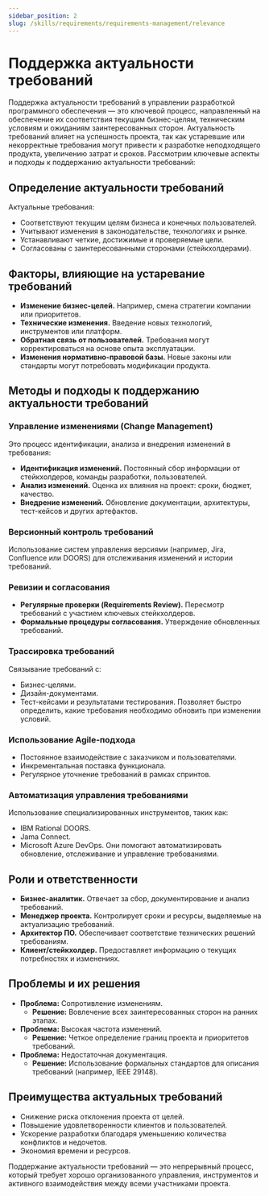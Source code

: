 ```yaml
---
sidebar_position: 2
slug: /skills/requirements/requirements-management/relevance
---
```


# Поддержка актуальности требований

Поддержка актуальности требований в управлении разработкой программного обеспечения — это ключевой процесс, направленный на обеспечение их соответствия текущим бизнес-целям, техническим условиям и ожиданиям заинтересованных сторон. Актуальность требований влияет на успешность проекта, так как устаревшие или некорректные требования могут привести к разработке неподходящего продукта, увеличению затрат и сроков. Рассмотрим ключевые аспекты и подходы к поддержанию актуальности требований:

## Определение актуальности требований

Актуальные требования:

- Соответствуют текущим целям бизнеса и конечных пользователей.
- Учитывают изменения в законодательстве, технологиях и рынке.
- Устанавливают четкие, достижимые и проверяемые цели.
- Согласованы с заинтересованными сторонами (стейкхолдерами).

## Факторы, влияющие на устаревание требований

- **Изменение бизнес-целей.** Например, смена стратегии компании или приоритетов.
- **Технические изменения.** Введение новых технологий, инструментов или платформ.
- **Обратная связь от пользователей.** Требования могут корректироваться на основе опыта эксплуатации.
- **Изменения нормативно-правовой базы.** Новые законы или стандарты могут потребовать модификации продукта.

## Методы и подходы к поддержанию актуальности требований

### Управление изменениями (Change Management)

Это процесс идентификации, анализа и внедрения изменений в требования:

- **Идентификация изменений.** Постоянный сбор информации от стейкхолдеров, команды разработки, пользователей.
- **Анализ изменений.** Оценка их влияния на проект: сроки, бюджет, качество.
- **Внедрение изменений.** Обновление документации, архитектуры, тест-кейсов и других артефактов.

### Версионный контроль требований

Использование систем управления версиями (например, Jira, Confluence или DOORS) для отслеживания изменений и истории требований.

### Ревизии и согласования

- **Регулярные проверки (Requirements Review).** Пересмотр требований с участием ключевых стейкхолдеров.
- **Формальные процедуры согласования.** Утверждение обновленных требований.

### Трассировка требований

Связывание требований с:

- Бизнес-целями.
- Дизайн-документами.
- Тест-кейсами и результатами тестирования.
Позволяет быстро определить, какие требования необходимо обновить при изменении условий.

### Использование Agile-подхода

- Постоянное взаимодействие с заказчиком и пользователями.
- Инкрементальная поставка функционала.
- Регулярное уточнение требований в рамках спринтов.

### Автоматизация управления требованиями

Использование специализированных инструментов, таких как:

- IBM Rational DOORS.
- Jama Connect.
- Microsoft Azure DevOps.
Они помогают автоматизировать обновление, отслеживание и управление требованиями.

## Роли и ответственности

- **Бизнес-аналитик.** Отвечает за сбор, документирование и анализ требований.
- **Менеджер проекта.** Контролирует сроки и ресурсы, выделяемые на актуализацию требований.
- **Архитектор ПО.** Обеспечивает соответствие технических решений требованиям.
- **Клиент/стейкхолдер.** Предоставляет информацию о текущих потребностях и изменениях.

## Проблемы и их решения

- **Проблема:** Сопротивление изменениям.
  - **Решение:** Вовлечение всех заинтересованных сторон на ранних этапах.
- **Проблема:** Высокая частота изменений.
  - **Решение:** Четкое определение границ проекта и приоритетов требований.
- **Проблема:** Недостаточная документация.
  - **Решение:** Использование формальных стандартов для описания требований (например, IEEE 29148).

## Преимущества актуальных требований

- Снижение риска отклонения проекта от целей.
- Повышение удовлетворенности клиентов и пользователей.
- Ускорение разработки благодаря уменьшению количества конфликтов и недочетов.
- Экономия времени и ресурсов.

Поддержание актуальности требований — это непрерывный процесс, который требует хорошо организованного управления, инструментов и активного взаимодействия между всеми участниками проекта.